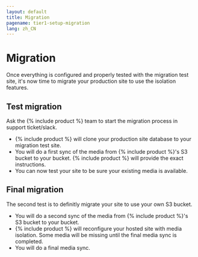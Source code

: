 ```yaml
---
layout: default
title: Migration
pagename: tier1-setup-migration
lang: zh_CN
---
```


# Migration

Once everything is configured and properly tested with the migration test site, it's now time to migrate your production site to use the isolation features.

## Test migration

Ask the {% include product %} team to start the migration process in support ticket/slack.

  * {% include product %} will clone your production site database to your migration test site.
  * You will do a first sync of the media from {% include product %}'s S3 bucket to your bucket. {% include product %} will provide the exact instructions.
  * You can now test your site to be sure your existing media is available.

## Final migration

The second test is to definitly migrate your site to use your own S3 bucket.

  * You will do a second sync of the media from {% include product %}'s S3 bucket to your bucket.
  * {% include product %} will reconfigure your hosted site with media isolation. Some media will be missing until the final media sync is completed.
  * You will do a final media sync.

